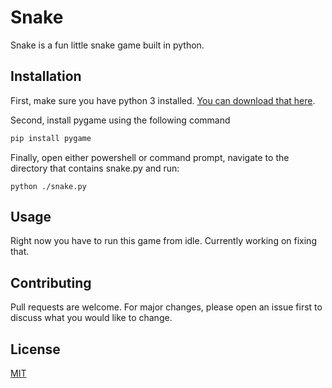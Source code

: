 # Snake

Snake is a fun little snake game built in python.  

## Installation

First, make sure you have python 3 installed.  [You can download that here](https://www.python.org/downloads/).

Second, install pygame using the following command

```bash
pip install pygame
```
Finally, open either powershell or command prompt, navigate to the directory that contains snake.py and run:

```
python ./snake.py
```

## Usage

Right now you have to run this game from idle.  Currently working on fixing that.

## Contributing
Pull requests are welcome. For major changes, please open an issue first to discuss what you would like to change.

## License
[MIT](https://choosealicense.com/licenses/mit/)
